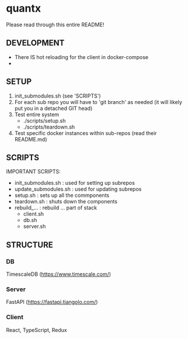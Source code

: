 # quantx

Please read through this entire README!

## DEVELOPMENT

- There IS hot reloading for the client in docker-compose
- 

## SETUP

1. init_submodules.sh (see 'SCRIPTS')
2. For each sub repo you will have to 'git branch' as needed (it will likely put you in a detached GIT head) 
3. Test entire system 
    - ./scripts/setup.sh 
    - ./scripts/teardown.sh 
4. Test specific docker instances within sub-repos (read their README.md)

## SCRIPTS

IMPORTANT SCRIPTS: 
- init_submodules.sh : used for setting up subrepos 
- update_submodules.sh : used for updating subrepos 
- setup.sh : sets up all the commponents 
- teardown.sh : shuts down the components 
- rebuild_... : rebuild ... part of stack 
    - client.sh 
    - db.sh
    - server.sh 

## STRUCTURE

### DB

TimescaleDB (https://www.timescale.com/)

### Server 

FastAPI (https://fastapi.tiangolo.com/)

### Client 

React, TypeScript, Redux